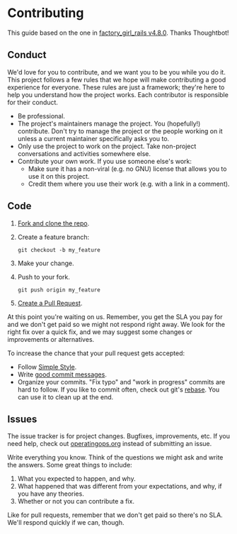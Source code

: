# Contributing

This guide based on the one in [factory_girl_rails v4.8.0][source]. Thanks Thoughtbot!

## Conduct

We'd love for you to contribute, and we want you to be you while you do it. This project follows a few rules that we hope will make contributing a good experience for everyone. These rules are just a framework; they're here to help you understand how the project works. Each contributor is responsible for their conduct.

* Be professional.
* The project's maintainers manage the project. You (hopefully!) contribute. Don't try to manage the project or the people working on it unless a current maintainer specifically asks you to.
* Only use the project to work on the project. Take non-project conversations and activities somewhere else.
* Contribute your own work. If you use someone else's work:
  * Make sure it has a non-viral (e.g. no GNU) license that allows you to use it on this project.
  * Credit them where you use their work (e.g. with a link in a comment).

## Code

1. [Fork and clone the repo][fork].

1. Create a feature branch:

   ```shell
   git checkout -b my_feature
   ```

1. Make your change.

1. Push to your fork.

   ```shell
   git push origin my_feature
   ```

1. [Create a Pull Request][pr].

At this point you're waiting on us. Remember, you get the SLA you pay for and we don't get paid so we might not respond
right away. We look for the right fix over a quick fix, and we may suggest some changes or improvements or alternatives.

To increase the chance that your pull request gets accepted:

* Follow [Simple Style][style].
* Write [good commit messages][commits].
* Organize your commits. "Fix typo" and "work in progress" commits are hard to follow. If you like to commit often, check out git's [rebase][rebase]. You can use it to clean up at the end.

## Issues

The issue tracker is for project changes. Bugfixes, improvements, etc. If you need help, check out
[operatingops.org][home] instead of submitting an issue.

Write everything you know. Think of the questions we might ask and write the answers. Some great things to include:

  1. What you expected to happen, and why.
  2. What happened that was different from your expectations, and why, if you have any theories.
  3. Whether or not you can contribute a fix.

Like for pull requests, remember that we don't get paid so there's no SLA. We'll respond quickly if we can, though.

[conduct]: https://www.ubuntu.com/about/about-ubuntu/conduct
[commits]: http://tbaggery.com/2008/04/19/a-note-about-git-commit-messages.html
[fork]: https://help.github.com/articles/fork-a-repo/
[home]: https://operatingops.org
[pr]: https://help.github.com/articles/creating-a-pull-request/
[rebase]: https://help.github.com/articles/about-git-rebase/
[source]: https://github.com/thoughtbot/factory_girl_rails/blob/v4.8.0/CONTRIBUTING.md
[style]: https://github.com/operatingops/simple_style/blob/v0.2.1/SIMPLE_STYLE.md

